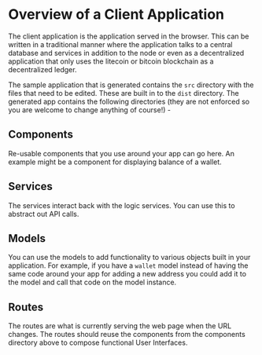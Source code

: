 # Overview of a Client Application

The client application is the application served in the browser.  This can be written in a traditional manner where the application talks to a central database and services in addition to the node or even as a decentralized application that only uses the litecoin or bitcoin blockchain as a decentralized ledger.

The sample application that is generated contains the `src` directory with the files that need to be edited.  These are built in to the `dist` directory.  The generated app contains the following directories (they are not enforced so you are welcome to change anything of course!) -

## Components

Re-usable components that you use around your app can go here.  An example might be a component for displaying balance of a wallet.

## Services

The services interact back with the logic services.  You can use this to abstract out API calls.

## Models

You can use the models to add functionality to various objects built in your application.  For example, if you have a `wallet` model instead of having the same code around your app for adding a new address you could add it to the model and call that code on the model instance.

## Routes

The routes are what is currently serving the web page when the URL changes.  The routes should reuse the components from the components directory above to compose functional User Interfaces.
